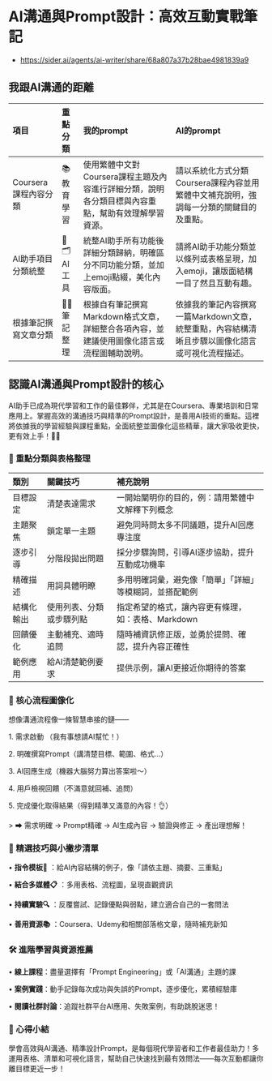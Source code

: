 # AI溝通與Prompt設計：高效互動實戰筆記

- <https://sider.ai/agents/ai-writer/share/68a807a37b28bae4981839a9>

## 我跟AI溝通的距離

|項目|重點分類|我的prompt|AI的prompt|
| :- | :- | :- | :- |
|Coursera課程內容分類|📚 教育學習|使用繁體中文對Coursera課程主題及內容進行詳細分類，說明各分類目標與內容重點，幫助有效理解學習資源。|請以系統化方式分類Coursera課程內容並用繁體中文補充說明，強調每一分類的關鍵目的及重點。|
|AI助手項目分類統整|🤖🗂️ AI 工具|統整AI助手所有功能後詳細分類歸納，明確區分不同功能分類，並加上emoji點綴，美化內容版面。|請將AI助手功能分類並以條列或表格呈現，加入emoji，讓版面結構一目了然且互動有趣。|
|根據筆記撰寫文章分類|📒✅ 筆記整理|根據自有筆記撰寫Markdown格式文章，詳細整合各項內容，並建議使用圖像化語言或流程圖輔助說明。|依據我的筆記內容撰寫一篇Markdown文章，統整重點，內容結構清晰且步驟以圖像化語言或可視化流程描述。|

## 認識AI溝通與Prompt設計的核心

AI助手已成為現代學習和工作的最佳夥伴，尤其是在Coursera、專業培訓和日常應用上。掌握高效的溝通技巧與精準的Prompt設計，是善用AI技術的重點。這裡將依據我的學習經驗與課程重點，全面統整並圖像化這些精華，讓大家吸收更快，更有效上手！🤖💡

### 🎯 重點分類與表格整理

|類別|關鍵技巧|補充說明|
| :- | :- | :- |
|目標設定|清楚表達需求|一開始闡明你的目的，例：請用繁體中文解釋下列概念|
|主題聚焦|鎖定單一主題|避免同時問太多不同議題，提升AI回應專注度|
|逐步引導|分階段拋出問題|採分步驟詢問，引導AI逐步協助，提升互動成功機率|
|精確描述|用詞具體明瞭|多用明確詞彙，避免像「簡單」「詳細」等模糊詞，並搭配範例|
|結構化輸出|使用列表、分類或步驟列點|指定希望的格式，讓內容更有條理，如：表格、Markdown|
|回饋優化|主動補充、適時追問|隨時補資訊修正版，並勇於提問、確認，提升內容正確性|
|範例應用|給AI清楚範例要求|提供示例，讓AI更接近你期待的答案|

### 📝 核心流程圖像化

想像溝通流程像一條智慧串接的鏈——

1\. 需求啟動 （我有事想請AI幫忙！）

2\. 明確撰寫Prompt（講清楚目標、範圍、格式...）

3\. AI回應生成（機器大腦努力算出答案啦～）

4\. 用戶檢視回饋（不滿意就回補、追問）

5\. 完成優化取得結果（得到精準又滿意的內容！👌）

\> ⮕ 需求明確 → Prompt精確 → AI生成內容 → 驗證與修正 → 產出理想解！

### 🌟 精選技巧與小撇步清單

• **指令模板📝** ：給AI內容結構的例子，像「請依主題、摘要、三重點」

• **結合多媒體📋** ：多用表格、流程圖，呈現直觀資訊

• **持續實驗🔍** ：反覆嘗試、記錄優點與弱點，建立適合自己的一套問法

• **善用資源📚** ：Coursera、Udemy和相關部落格文章，隨時補充新知

### 🛠 進階學習與資源推薦

• **線上課程**：盡量選擇有「Prompt Engineering」或「AI溝通」主題的課

• **案例實踐**：動手記錄每次成功與失誤的Prompt，逐步優化，累積經驗庫

• **閱讀社群討論**：追蹤社群平台AI應用、失敗案例，有助跳脫迷思！

### 📌 心得小結

學會高效與AI溝通、精準設計Prompt，是每個現代學習者和工作者最佳助力！多運用表格、清單和可視化語言，幫助自己快速找到最有效問法——每次互動都讓你離目標更近一步！
